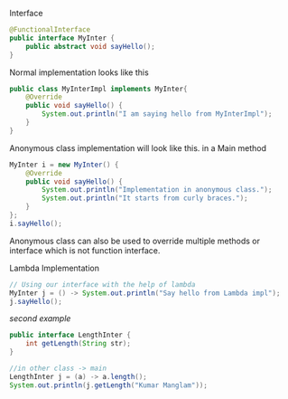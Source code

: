 
Interface
```java
@FunctionalInterface
public interface MyInter {
	public abstract void sayHello();
}
```

Normal implementation looks like this
```java
public class MyInterImpl implements MyInter{
	@Override
	public void sayHello() {
		System.out.println("I am saying hello from MyInterImpl");
	}
}
```

Anonymous class implementation will look like this. in a Main method
```java
MyInter i = new MyInter() {
	@Override
	public void sayHello() {
		System.out.println("Implementation in anonymous class.");
		System.out.println("It starts from curly braces.");
	}
};
i.sayHello();
```
Anonymous class can also be used to override multiple methods or interface which is not function interface.


Lambda Implementation
```java
// Using our interface with the help of lambda
MyInter j = () -> System.out.println("Say hello from Lambda impl");
j.sayHello();
```


*second example*
```java
public interface LengthInter {
	int getLength(String str);
}

//in other class -> main
LengthInter j = (a) -> a.length();
System.out.println(j.getLength("Kumar Manglam"));
```

